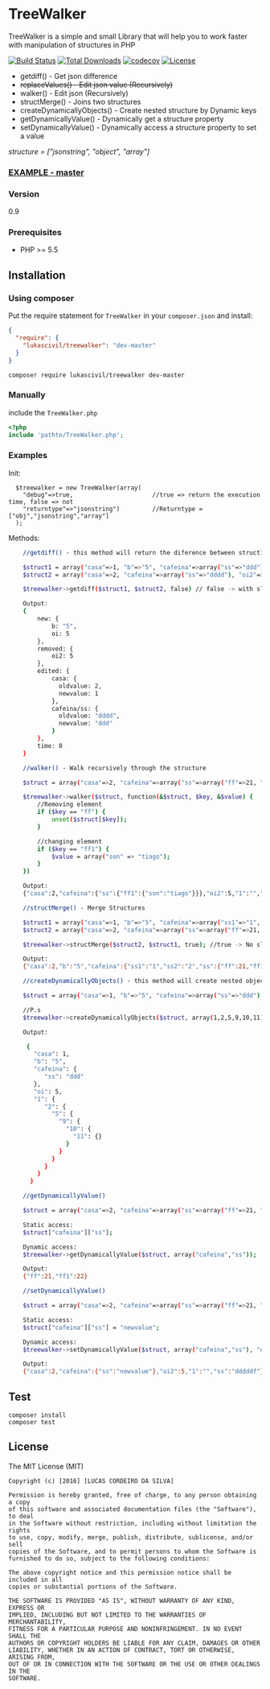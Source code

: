 # TreeWalker

TreeWalker is a simple and small Library that will help you to work faster with manipulation of structures in PHP

[![Build Status](https://github.com/lukascivil/TreeWalker/workflows/PHP%20Composer/badge.svg)]()
[![Total Downloads](https://poser.pugx.org/lukascivil/treewalker/downloads)](https://packagist.org/packages/lukascivil/treewalker)
[![codecov](https://codecov.io/gh/lukascivil/TreeWalker/branch/master/graph/badge.svg)](https://codecov.io/gh/lukascivil/TreeWalker)
[![License](https://poser.pugx.org/lukascivil/treewalker/license.svg)](https://packagist.org/packages/lukascivil/treewalker)

- getdiff() - Get json difference
- ~~replaceValues() - Edit json value (Recursively)~~
- walker() - Edit json (Recursively)
- structMerge() - Joins two structures
- createDynamicallyObjects() - Create nested structure by Dynamic keys
- getDynamicallyValue() - Dynamically get a structure property
- setDynamicallyValue() - Dynamically access a structure property to set a value

_structure = ["jsonstring", "object", "array"]_

### [EXAMPLE - master](http://treewalker.lukascivil.com.br/)

### Version

0.9

### Prerequisites

- PHP >= 5.5

## Installation

### Using composer

Put the require statement for `TreeWalker` in your `composer.json` and install:

```json
{
  "require": {
    "lukascivil/treewalker": "dev-master"
  }
}
```

```
composer require lukascivil/treewalker dev-master
```

### Manually

include the `TreeWalker.php`

```php
<?php
include 'pathto/TreeWalker.php';
```

### Examples

Init:

      $treewalker = new TreeWalker(array(
        "debug"=>true,                      //true => return the execution time, false => not
        "returntype"=>"jsonstring")         //Returntype = ["obj","jsonstring","array"]
      );

Methods:

```sh
    //getdiff() - this method will return the diference between struct1 and struct2

    $struct1 = array("casa"=>1, "b"=>"5", "cafeina"=>array("ss"=>"ddd"), "oi"=>5);
    $struct2 = array("casa"=>2, "cafeina"=>array("ss"=>"dddd"), "oi2"=>5);

    $treewalker->getdiff($struct1, $struct2, false) // false -> with slashs

    Output:
    {
        new: {
            b: "5",
            oi: 5
        },
        removed: {
            oi2: 5
        },
        edited: {
            casa: {
              oldvalue: 2,
              newvalue: 1
            },
            cafeina/ss: {
              oldvalue: "dddd",
              newvalue: "ddd"
            }
        },
        time: 0
    }

```

```sh
    //walker() - Walk recursively through the structure

    $struct = array("casa"=>2, "cafeina"=>array("ss"=>array("ff"=>21, "ff1"=>22)), "oi2"=>5, "1"=>"", "ss"=>"dddddf");

    $treewalker->walker($struct, function(&$struct, $key, &$value) {
        //Removing element
        if ($key == "ff") {
            unset($struct[$key]);
        }

        //changing element
        if ($key == "ff1") {
            $value = array("son" => "tiago");
        }
    })

    Output:
    {"casa":2,"cafeina":{"ss":{"ff1":{"son":"tiago"}}},"oi2":5,"1":"","ss":"dddddf","time":"0 miliseconds"}

```

```sh
    //structMerge() - Merge Structures

    $struct1 = array("casa"=>1, "b"=>"5", "cafeina"=>array("ss1"=>"1", "ss2"=>"2"), "oi"=>5, "1" => "255");
    $struct2 = array("casa"=>2, "cafeina"=>array("ss"=>array("ff"=>21, "ff1"=>22)), "oi2"=>5, "1"=>"", "ss"=>"dddddf");

    $treewalker->structMerge($struct2, $struct1, true); //true -> No slashs

    Output:
    {"casa":2,"b":"5","cafeina":{"ss1":"1","ss2":"2","ss":{"ff":21,"ff1":22}},"oi":5,"0":"255","oi2":5,"1":"","ss":"dddddf","time":"0 miliseconds"}
```

```sh
    //createDynamicallyObjects() - this method will create nested objects with with dynamic keys

    $struct = array("casa"=>1, "b"=>"5", "cafeina"=>array("ss"=>"ddd"), "oi"=>5, "1" => "255");

    //P.s
    $treewalker->createDynamicallyObjects($struct, array(1,2,5,9,10,11));

    Output:

     {
       "casa": 1,
       "b": "5",
       "cafeina": {
          "ss": "ddd"
       },
       "oi": 5,
       "1": {
          "2": {
            "5": {
              "9": {
                "10": {
                  "11": {}
                }
              }
            }
          }
        }
      }
```

```sh
    //getDynamicallyValue()

    $struct = array("casa"=>2, "cafeina"=>array("ss"=>array("ff"=>21, "ff1"=>22)), "oi2"=>5, "1"=>"", "ss"=>"dddddf");

    Static access:
    $struct["cafeina"]["ss"];

    Dynamic access:
    $treewalker->getDynamicallyValue($struct, array("cafeina","ss"));

    Output:
    {"ff":21,"ff1":22}
```

```sh
    //setDynamicallyValue()

    $struct = array("casa"=>2, "cafeina"=>array("ss"=>array("ff"=>21, "ff1"=>22)), "oi2"=>5, "1"=>"", "ss"=>"dddddf");

    Static access:
    $struct["cafeina"]["ss"] = "newvalue";

    Dynamic access:
    $treewalker->setDynamicallyValue($struct, array("cafeina","ss"), "newvalue");

    Output:
    {"casa":2,"cafeina":{"ss":"newvalue"},"oi2":5,"1":"","ss":"dddddf"}
```

## Test

```
composer install
composer test
```

## License

The MIT License (MIT)

    Copyright (c) [2016] [LUCAS CORDEIRO DA SILVA]

    Permission is hereby granted, free of charge, to any person obtaining a copy
    of this software and associated documentation files (the "Software"), to deal
    in the Software without restriction, including without limitation the rights
    to use, copy, modify, merge, publish, distribute, sublicense, and/or sell
    copies of the Software, and to permit persons to whom the Software is
    furnished to do so, subject to the following conditions:

    The above copyright notice and this permission notice shall be included in all
    copies or substantial portions of the Software.

    THE SOFTWARE IS PROVIDED "AS IS", WITHOUT WARRANTY OF ANY KIND, EXPRESS OR
    IMPLIED, INCLUDING BUT NOT LIMITED TO THE WARRANTIES OF MERCHANTABILITY,
    FITNESS FOR A PARTICULAR PURPOSE AND NONINFRINGEMENT. IN NO EVENT SHALL THE
    AUTHORS OR COPYRIGHT HOLDERS BE LIABLE FOR ANY CLAIM, DAMAGES OR OTHER
    LIABILITY, WHETHER IN AN ACTION OF CONTRACT, TORT OR OTHERWISE, ARISING FROM,
    OUT OF OR IN CONNECTION WITH THE SOFTWARE OR THE USE OR OTHER DEALINGS IN THE
    SOFTWARE.
